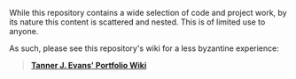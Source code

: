 While this repository contains a wide selection of code and project work, by its nature this content is scattered and nested. This is of limited use to anyone.

As such, please see this repository's wiki for a less byzantine experience:

> **[Tanner J. Evans' Portfolio Wiki](https://github.com/tannerjevans/portfolio/wiki)**
